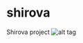 # shirova
Shirova project
![alt tag](https://github.com/sbrilenko/shirova/tree/master/mockup/shirova_glav2.png)
